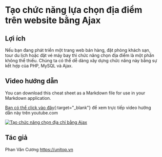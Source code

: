 # Tạo chức năng lựa chọn địa điểm trên website bằng Ajax
## Lợi ích
Nếu bạn đang phát triển một trang web bán hàng, đặt phòng khách sạn, tour du lịch hoặc đặt vé máy bay thì chức năng chọn địa điểm là một phần không thể thiếu. Chúng ta có thể dễ dàng xây dựng chức năng này bằng sự kết hợp của PHP, MySQL và Ajax.
## Video hướng dẫn
You can download this cheat sheet as a Markdown file for use in your Markdown application.

[Bạn có thể click vào đây](https://www.youtube.com/watch?v=2yu7wmaADnY){:target="_blank"} để xem trực tiếp video hướng dẫn này trên youtube.com


[![Tạo chức năng chọn địa chỉ bằng Ajax](https://img.youtube.com/vi/2yu7wmaADnY/0.jpg)](https://www.youtube.com/watch?v=2yu7wmaADnY)


## Tác giả
Phan Văn Cương
https://unitop.vn
